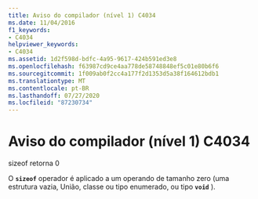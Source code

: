 ```yaml
---
title: Aviso do compilador (nível 1) C4034
ms.date: 11/04/2016
f1_keywords:
- C4034
helpviewer_keywords:
- C4034
ms.assetid: 1d2f598d-bdfc-4a95-9617-424b591ed3e8
ms.openlocfilehash: f63987cd9ce4aa778de58748848ef5c01e80b6f6
ms.sourcegitcommit: 1f009ab0f2cc4a177f2d1353d5a38f164612bdb1
ms.translationtype: MT
ms.contentlocale: pt-BR
ms.lasthandoff: 07/27/2020
ms.locfileid: "87230734"
---
```

# <a name="compiler-warning-level-1-c4034"></a>Aviso do compilador (nível 1) C4034

sizeof retorna 0

O **`sizeof`** operador é aplicado a um operando de tamanho zero (uma estrutura vazia, União, classe ou tipo enumerado, ou tipo **`void`** ).
